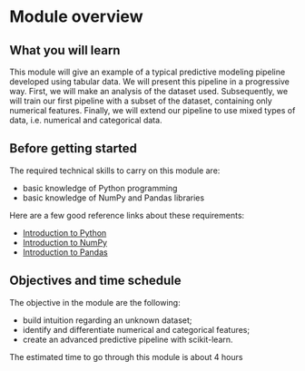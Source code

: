 # Module overview

## What you will learn

<!-- Give in plain English what the module is about -->

This module will give an example of a typical predictive modeling pipeline
developed using tabular data. We will present this pipeline in a progressive
way. First, we will make an analysis of the dataset used. Subsequently, we will
train our first pipeline with a subset of the dataset, containing only
numerical features. Finally, we will extend our pipeline to use mixed
types of data, i.e. numerical and categorical data.

## Before getting started

<!-- Give the required skills for the module -->

The required technical skills to carry on this module are:

- basic knowledge of Python programming
- basic knowledge of NumPy and Pandas libraries

<!-- Point to resources to learning these skills -->

Here are a few good reference links about these requirements:

- [Introduction to Python](https://scipy-lectures.org/intro/language/python_language.html)
- [Introduction to NumPy](https://scipy-lectures.org/intro/numpy/index.html)
- [Introduction to Pandas](https://pandas.pydata.org/docs/user_guide/10min.html)

## Objectives and time schedule

<!-- Give the learning objectives -->

The objective in the module are the following:

- build intuition regarding an unknown dataset;
- identify and differentiate numerical and categorical features;
- create an advanced predictive pipeline with scikit-learn.

<!-- Give the investment in time -->

The estimated time to go through this module is about 4 hours
